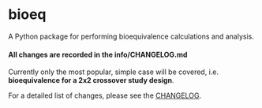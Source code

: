 # bioeq

A Python package for performing bioequivalence calculations and analysis.

#### All changes are recorded in the info/CHANGELOG.md

Currently only the most popular, simple case will be covered, i.e. **bioequivalence for a 2x2 crossover study design**.

For a detailed list of changes, please see the [CHANGELOG](https://github.com/juntotechnologies/bioeq/blob/main/info/CHANGELOG.md).
